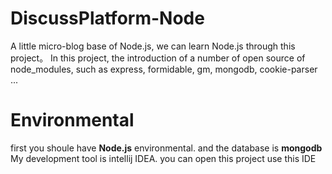 
# DiscussPlatform-Node 
A little micro-blog base of Node.js, we can learn Node.js through this project。
In this project, the introduction of a number of open source of node_modules, such as express, formidable, gm, mongodb, cookie-parser ...

# Environmental 
first you shoule have **Node.js** environmental.  and the database is **mongodb**
My development tool  is intellij IDEA. you can open this project use this IDE



